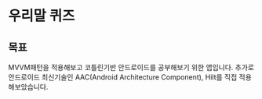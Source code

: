 # 우리말 퀴즈
## 목표
MVVM패턴을 적용해보고 코틀린기반 안드로이드를 공부해보기 위한 앱입니다.
추가로 안드로이드 최신기술인 AAC(Android Architecture Component), Hilt를 직접 적용해보았습니다.

